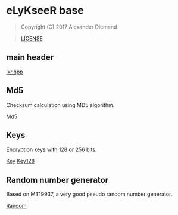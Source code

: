 # eLyKseeR base

>  Copyright (C) 2017 Alexander Diemand

>  [LICENSE](../LICENSE)

## main header

[lxr.hpp](lxr.hpp.md)

## Md5

Checksum calculation using MD5 algorithm.

[Md5](md5.hpp.md)

## Keys

Encryption keys with 128 or 256 bits.

[Key](key.hpp.md)
[Key128](key128.hpp.md)

## Random number generator

Based on MT19937, a very good pseudo random number generator.

[Random](random.hpp.md)
